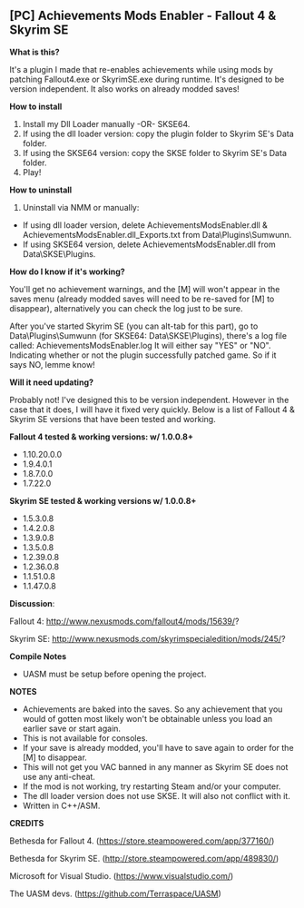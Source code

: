 ## [PC] Achievements Mods Enabler - Fallout 4 & Skyrim SE

**What is this?**

It's a plugin I made that re-enables achievements while using mods by patching Fallout4.exe or SkyrimSE.exe during runtime.
It's designed to be version independent.
It also works on already modded saves!

**How to install**

1. Install my Dll Loader manually -OR- SKSE64.
2. If using the dll loader version: copy the plugin folder to Skyrim SE's Data folder.
3. If using the SKSE64 version: copy the SKSE folder to Skyrim SE's Data folder.
3. Play!

**How to uninstall**

1. Uninstall via NMM or manually:
- If using dll loader version, delete AchievementsModsEnabler.dll & AchievementsModsEnabler.dll_Exports.txt from Data\Plugins\Sumwunn.
- If using SKSE64 version, delete AchievementsModsEnabler.dll from Data\SKSE\Plugins.

**How do I know if it's working?**

You'll get no achievement warnings, and the [M] will won't appear in the saves menu (already modded saves will need to be re-saved for [M] to disappear), alternatively you can check the log just to be sure.

After you've started Skyrim SE (you can alt-tab for this part), go to Data\Plugins\Sumwunn (for SKSE64: Data\SKSE\Plugins), there's a log file called: AchievementsModsEnabler.log
It will either say "YES" or "NO". Indicating whether or not the plugin successfully patched game. So if it says NO, lemme know!

**Will it need updating?**

Probably not! I've designed this to be version independent.
However in the case that it does, I will have it fixed very quickly.
Below is a list of Fallout 4 & Skyrim SE versions that have been tested and working.

**Fallout 4 tested & working versions: w/ 1.0.0.8+**

- 1.10.20.0.0
- 1.9.4.0.1
- 1.8.7.0.0
- 1.7.22.0

**Skyrim SE tested & working versions w/ 1.0.0.8+**

- 1.5.3.0.8
- 1.4.2.0.8
- 1.3.9.0.8
- 1.3.5.0.8
- 1.2.39.0.8
- 1.2.36.0.8
- 1.1.51.0.8
- 1.1.47.0.8

**Discussion**: 

Fallout 4: http://www.nexusmods.com/fallout4/mods/15639/?

Skyrim SE: http://www.nexusmods.com/skyrimspecialedition/mods/245/?

**Compile Notes**

- UASM must be setup before opening the project.

**NOTES**

- Achievements are baked into the saves. So any achievement that you would of gotten most likely won't be obtainable unless you load an earlier save or start again.
- This is not available for consoles.
- If your save is already modded, you'll have to save again to order for the [M] to disappear.
- This will not get you VAC banned in any manner as Skyrim SE does not use any anti-cheat.
- If the mod is not working, try restarting Steam and/or your computer.
- The dll loader version does not use SKSE. It will also not conflict with it.
- Written in C++/ASM.

**CREDITS**

Bethesda for Fallout 4. (https://store.steampowered.com/app/377160/)

Bethesda for Skyrim SE. (http://store.steampowered.com/app/489830/)

Microsoft for Visual Studio. (https://www.visualstudio.com/)

The UASM devs. (https://github.com/Terraspace/UASM)
